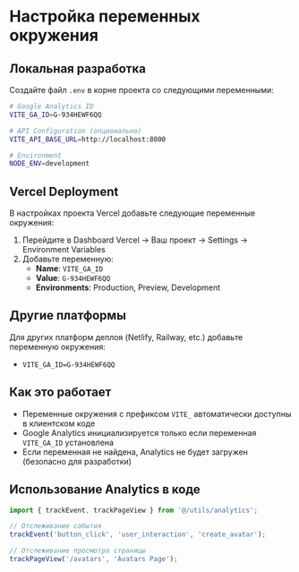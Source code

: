 # Настройка переменных окружения

## Локальная разработка

Создайте файл `.env` в корне проекта со следующими переменными:

```bash
# Google Analytics ID
VITE_GA_ID=G-934HEWF6QQ

# API Configuration (опционально)
VITE_API_BASE_URL=http://localhost:8000

# Environment
NODE_ENV=development
```

## Vercel Deployment

В настройках проекта Vercel добавьте следующие переменные окружения:

1. Перейдите в Dashboard Vercel → Ваш проект → Settings → Environment Variables
2. Добавьте переменную:
   - **Name**: `VITE_GA_ID`
   - **Value**: `G-934HEWF6QQ`
   - **Environments**: Production, Preview, Development

## Другие платформы

Для других платформ деплоя (Netlify, Railway, etc.) добавьте переменную окружения:
- `VITE_GA_ID=G-934HEWF6QQ`

## Как это работает

- Переменные окружения с префиксом `VITE_` автоматически доступны в клиентском коде
- Google Analytics инициализируется только если переменная `VITE_GA_ID` установлена
- Если переменная не найдена, Analytics не будет загружен (безопасно для разработки)

## Использование Analytics в коде

```typescript
import { trackEvent, trackPageView } from '@/utils/analytics';

// Отслеживание события
trackEvent('button_click', 'user_interaction', 'create_avatar');

// Отслеживание просмотра страницы
trackPageView('/avatars', 'Avatars Page');
``` 